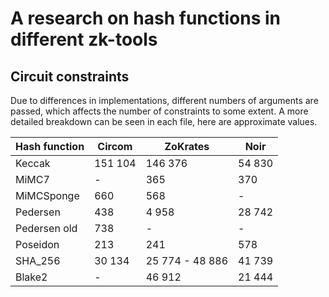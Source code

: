 # A research on hash functions in different zk-tools

## Circuit constraints

Due to differences in implementations, different numbers of arguments are passed, which affects the number of constraints to some extent. A more detailed breakdown can be seen in each file, here are approximate values.

| Hash function | Circom  | ZoKrates        | Noir   |
| ------------- | ------- | --------------- | ------ |
| Keccak        | 151 104 | 146 376         | 54 830 |
| MiMC7         | -       | 365             | 370    |
| MiMCSponge    | 660     | 568             | -      |
| Pedersen      | 438     | 4 958           | 28 742 |
| Pedersen old  | 738     | -               | -      |
| Poseidon      | 213     | 241             | 578    |
| SHA_256       | 30 134  | 25 774 - 48 886 | 41 739 |
| Blake2        | -       | 46 912          | 21 444 |
